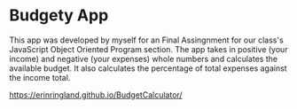 # Budgety App

This app was developed by myself for an Final Assingnment for our class's JavaScript Object Oriented Program section. The app takes in positive (your income) and negative (your expenses) whole numbers and calculates the available budget. It also calculates the percentage of total expenses against the income total.

https://erinringland.github.io/BudgetCalculator/
